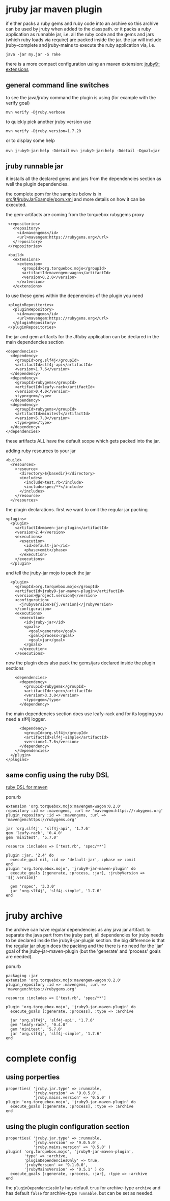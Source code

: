 # jruby jar maven plugin

if either packs a ruby gems and ruby code into an archive so this
archive can be used by jruby when added to the classpath. or it packs a ruby application as runnable jar, i.e. all the ruby code and the gems and jars (which ruby loads via require) are packed inside the jar. the jar will include jruby-complete and jruby-mains to execute the ruby application via, i.e.

    java -jar my.jar -S rake

there is a more compact configuration using an maven extension: [jruby9-extensions](../jruby9-extensions)

## general command line switches

to see the java/jruby command the plugin is using (for example with the verify goal)

```mvn verify -Djruby.verbose```

to quickly pick another jruby version use

```mvn verify -Djruby.version=1.7.20```

or to display some help

```mvn jruby9-jar:help -Ddetail```
```mvn jruby9-jar:help -Ddetail -Dgoal=jar```

## jruby runnable jar

it installs all the declared gems and jars from the dependencies section as well the plugin dependencies.

the complete pom for the samples below is in [src/it/jrubyJarExample/pom.xml](src/it/jrubyJarExample/pom.xml) and more details on how it can be executed.

the gem-artifacts are coming from the torquebox rubygems proxy

     <repositories>
       <repository>
         <id>mavengems</id>
         <url>mavengem:https://rubygems.org</url>
       </repository>
     </repositories>

     <build>
       <extensions>
         <extension>
           <groupId>org.torquebox.mojo</groupId>
           <artifactId>mavengem-wagon</artifactId>
           <version>0.2.0</version>
         </extension>
       </extensions>

to use these gems within the depenencies of the plugin you need

     <pluginRepositories>
       <pluginRepository>
         <id>mavengems</id>
         <url>mavengem:https://rubygems.org</url>
       </pluginRepository>
     </pluginRepositories>

the jar and gem artifacts for the JRuby application can be declared in the main dependencies section

    <dependencies>
      <dependency>
        <groupId>org.slf4j</groupId>
        <artifactId>slf4j-api</artifactId>
        <version>1.7.6</version>
      </dependency>
      <dependency>
        <groupId>rubygems</groupId>
        <artifactId>leafy-rack</artifactId>
        <version>0.4.0</version>
        <type>gem</type>
      </dependency>
      <dependency>
        <groupId>rubygems</groupId>
        <artifactId>minitest</artifactId>
        <version>5.7.0</version>
        <type>gem</type>
      </dependency>
    </dependencies>

these artifacts ALL have the default scope which gets packed into the jar.

adding ruby resources to your jar

    <build>
      <resources>
        <resource>
          <directory>${basedir}</directory>
          <includes>
            <include>test.rb</include>
            <include>spec/**</include>
          </includes>
        </resource>
      </resources>

the plugin declarations. first we want to omit the regular jar packing

    <plugins>
      <plugin>
        <artifactId>maven-jar-plugin</artifactId>
        <version>2.4</version>
	    <executions>
	      <execution>
            <id>default-jar</id>
            <phase>omit</phase>
          </execution>
        </executions>
      </plugin>

and tell the jruby-jar mojo to pack the jar

      <plugin>
        <groupId>org.torquebox.mojo</groupId>
        <artifactId>jruby9-jar-maven-plugin</artifactId>
        <version>@project.version@</version>
        <configuration>
          <jrubyVersion>${j.version}</jrubyVersion>
        </configuration>
	    <executions>
	      <execution>
            <id>jruby-jar</id>
	        <goals>
              <goal>generate</goal>
              <goal>process</goal>
              <goal>jar</goal>
            </goals>
	      </execution>
	    </executions>

now the plugin does also pack the gems/jars declared inside the plugin sections

        <dependencies>
          <dependency>
            <groupId>rubygems</groupId>
            <artifactId>rspec</artifactId>
            <version>3.3.0</version>
            <type>gem</type>
          </dependency>

the main dependencies section does use leafy-rack and for its logging you need a slf4j logger.

          <dependency>
            <groupId>org.slf4j</groupId>
            <artifactId>slf4j-simple</artifactId>
            <version>1.7.6</version>
          </dependency>
        </dependencies>
      </plugin>
    </plugins>

## same config using the ruby DSL

[ruby DSL for maven](https://github.com/takari/polyglot-maven/tree/master/)

pom.rb

    extension 'org.torquebox.mojo:mavengem-wagon:0.2.0'
    repository :id => :mavengems, :url => 'mavengem:https://rubygems.org'
    plugin_repository :id => :mavengems, :url => 'mavengem:https://rubygems.org'
    
    jar 'org.slf4j', 'slf4j-api', '1.7.6'
    gem 'leafy-rack', '0.4.0'
    gem 'minitest', '5.7.0'

    resource :includes => ['test.rb', 'spec/**']

    plugin :jar, '2.4' do
      execute_goal nil, :id => 'default-jar', :phase => :omit
    end
    plugin 'org.torquebox.mojo', 'jruby9-jar-maven-plugin' do
      execute_goals [:generate, :process, :jar], :jrubyVersion => '${j.version}'

      gem 'rspec', '3.3.0'
      jar 'org.slf4j', 'slf4j-simple', '1.7.6'
    end


# jruby archive

the archive can have regular dependencies as any java jar artifact. to separate the java part from the jruby part, all dependencies for jruby needs to be declared inside the jruby9-jar-plugin section. the big difference is that the regular jar plugin does the packing and the there is no need for the 'jar' goal of the jruby-jar-maven-plugin (but the 'generate' and 'process' goals are needed).

pom.rb

    packaging :jar
    extension 'org.torquebox.mojo:mavengem-wagon:0.2.0'
    plugin_repository :id => :mavengems, :url => 'mavengem:https://rubygems.org'

    resource :includes => ['test.rb', 'spec/**']

    plugin 'org.torquebox.mojo', 'jruby9-jar-maven-plugin' do
      execute_goals [:generate, :process], :type => :archive

      jar 'org.slf4j', 'slf4j-api', '1.7.6'
      gem 'leafy-rack', '0.4.0'
      gem 'minitest', '5.7.0'
      jar 'org.slf4j', 'slf4j-simple', '1.7.6'
    end

# complete config

## using porperties

    properties( 'jruby.jar.type' => :runnable,
                'jruby.version' => '9.0.5.0',
                'jruby.mains.version' => '0.5.0' )
    plugin 'org.torquebox.mojo', 'jruby9-jar-maven-plugin' do
      execute_goals [:generate, :process], :type => :archive
    end

## using the plugin configuration section

    properties( 'jruby.jar.type' => :runnable,
                'jruby.version' => '9.0.5.0',
                'jruby.mains.version' => '0.5.0' )
    plugin( 'org.torquebox.mojo', 'jruby9-jar-maven-plugin',
            'type' => :archive,
	        'pluginDependenciesOnly' => true,
	        'jrubyVersion' => '9.1.0.0',
	        'jrubyMainsVersion' => '0.5.1' ) do
      execute_goals [:generate, :process, :jar], :type => :archive
    end

the ```pluginDependenciesOnly``` has default ```true``` for
archive-type ```archive``` and has default ```false``` for
archive-type ```runnable```. but can be set as needed.
